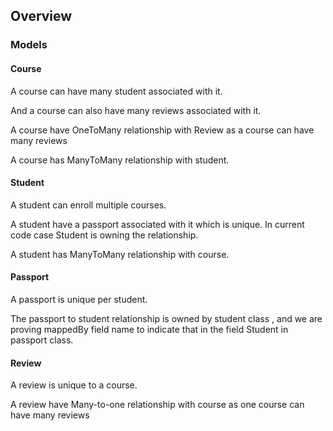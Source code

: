 ## Overview

### Models
#### Course
A course can have many student associated with it.

And a course can also have many reviews associated with it. 

A course have OneToMany relationship with Review as a course can have many reviews

A course has ManyToMany relationship with student.

#### Student
A student can enroll multiple courses.

A student have a passport associated with it which is unique. In current code case Student is owning the relationship.

A student has ManyToMany relationship with course.
#### Passport
A passport is unique per student.

The passport to student relationship is owned by student class , and we are proving mappedBy field name to indicate that in the field Student in passport class.

#### Review 
A review is unique to a course.

A review have Many-to-one relationship with course as one course can have many reviews